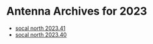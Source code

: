 
# Antenna Archives for 2023

* [socal north 2023.41](socal_north_2023.41.md)
* [socal north 2023.40](socal_north_2023.40.md)


